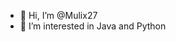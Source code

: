 - 👋 Hi, I’m @Mulix27
- 👀 I’m interested in Java and Python

<!---
Mulix27/Mulix27 is a ✨ special ✨ repository because its `README.md` (this file) appears on your GitHub profile.
You can click the Preview link to take a look at your changes.
--->
